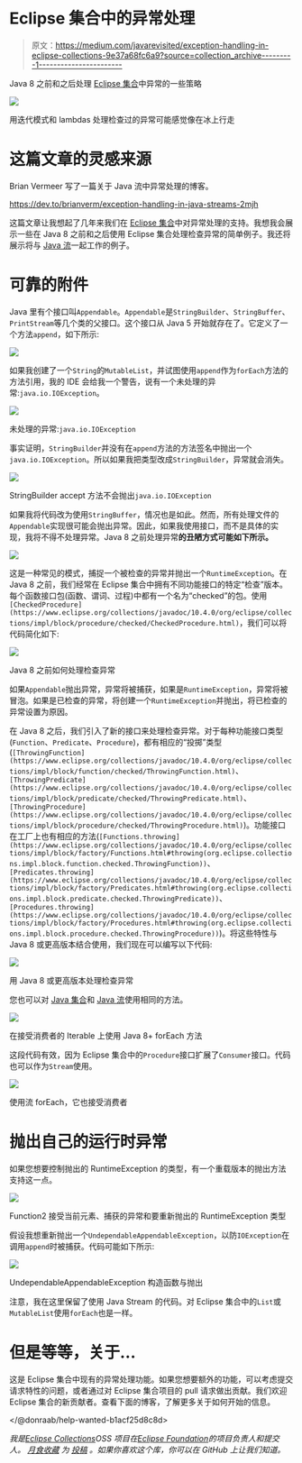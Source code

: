 # Eclipse 集合中的异常处理

> 原文：<https://medium.com/javarevisited/exception-handling-in-eclipse-collections-9e37a68fc6a9?source=collection_archive---------1----------------------->

Java 8 之前和之后处理 [Eclipse 集合](https://github.com/eclipse/eclipse-collections)中异常的一些策略

![](img/9dc651a50a9e727c274be6c77634b691.png)

用迭代模式和 lambdas 处理检查过的异常可能感觉像在冰上行走

# 这篇文章的灵感来源

Brian Vermeer 写了一篇关于 Java 流中异常处理的博客。

<https://dev.to/brianverm/exception-handling-in-java-streams-2mjh>  

这篇文章让我想起了几年来我们在 [Eclipse 集合](https://github.com/eclipse/eclipse-collections)中对异常处理的支持。我想我会展示一些在 Java 8 之前和之后使用 Eclipse 集合处理检查异常的简单例子。我还将展示将与 [Java 流](/javarevisited/7-best-java-tutorials-and-books-to-learn-lambda-expression-and-stream-api-and-other-features-3083e6038e14)一起工作的例子。

# 可靠的附件

Java 里有个接口叫`Appendable`。`Appendable`是`StringBuilder`、`StringBuffer`、`PrintStream`等几个类的父接口。这个接口从 Java 5 开始就存在了。它定义了一个方法`append`，如下所示:

![](img/c6655a9059f55671dc14bb1e594ab97b.png)

如果我创建了一个`String`的`MutableList`，并试图使用`append`作为`forEach`方法的方法引用，我的 IDE 会给我一个警告，说有一个未处理的异常:`java.io.IOException`。

![](img/77a1942ba293f98e6e8f7c0593a0acb5.png)

未处理的异常:`java.io.IOException`

事实证明，`StringBuilder`并没有在`append`方法的方法签名中抛出一个`java.io.IOException`。所以如果我把类型改成`StringBuilder`，异常就会消失。

![](img/6e63344c912647c003892deeabfbe01d.png)

StringBuilder accept 方法不会抛出`java.io.IOException`

如果我将代码改为使用`StringBuffer`，情况也是如此。然而，所有处理文件的`Appendable`实现很可能会抛出异常。因此，如果我使用接口，而不是具体的实现，我将不得不处理异常。Java 8 之前处理异常**的丑陋方式可能如下所示。**

![](img/c95f3883b423c752b9412d7bd63c4e01.png)

这是一种常见的模式，捕捉一个被检查的异常并抛出一个`RuntimeException`。在 Java 8 之前，我们经常在 Eclipse 集合中拥有不同功能接口的特定“检查”版本。每个函数接口包(函数、谓词、过程)中都有一个名为“checked”的包。使用`[CheckedProcedure](https://www.eclipse.org/collections/javadoc/10.4.0/org/eclipse/collections/impl/block/procedure/checked/CheckedProcedure.html)`，我们可以将代码简化如下:

![](img/b303f861f5e4707577e926be3345ce2f.png)

Java 8 之前如何处理检查异常

如果`Appendable`抛出异常，异常将被捕获，如果是`RuntimeException`，异常将被冒泡。如果是已检查的异常，将创建一个`RuntimeException`并抛出，将已检查的异常设置为原因。

在 Java 8 之后，我们引入了新的接口来处理检查异常。对于每种功能接口类型(`Function`、`Predicate`、`Procedure`)，都有相应的“投掷”类型(`[ThrowingFunction](https://www.eclipse.org/collections/javadoc/10.4.0/org/eclipse/collections/impl/block/function/checked/ThrowingFunction.html)`、`[ThrowingPredicate](https://www.eclipse.org/collections/javadoc/10.4.0/org/eclipse/collections/impl/block/predicate/checked/ThrowingPredicate.html)`、`[ThrowingProcedure](https://www.eclipse.org/collections/javadoc/10.4.0/org/eclipse/collections/impl/block/procedure/checked/ThrowingProcedure.html)`)。功能接口在工厂上也有相应的方法(`[Functions.throwing](https://www.eclipse.org/collections/javadoc/10.4.0/org/eclipse/collections/impl/block/factory/Functions.html#throwing(org.eclipse.collections.impl.block.function.checked.ThrowingFunction))`、`[Predicates.throwing](https://www.eclipse.org/collections/javadoc/10.4.0/org/eclipse/collections/impl/block/factory/Predicates.html#throwing(org.eclipse.collections.impl.block.predicate.checked.ThrowingPredicate))`、`[Procedures.throwing](https://www.eclipse.org/collections/javadoc/10.4.0/org/eclipse/collections/impl/block/factory/Procedures.html#throwing(org.eclipse.collections.impl.block.procedure.checked.ThrowingProcedure))`)。将这些特性与 Java 8 或更高版本结合使用，我们现在可以编写以下代码:

![](img/5ba822c84ea668690153e656d1a2d106.png)

用 Java 8 或更高版本处理检查异常

您也可以对 [Java 集合](https://javarevisited.blogspot.com/2020/04/top-5-courses-to-learn-java-collections-and-streams.html#axzz6XMFoMrEo)和 [Java 流](https://javarevisited.blogspot.com/2018/08/top-5-java-8-courses-to-learn-online.html)使用相同的方法。

![](img/a20259c4b0a6a8f0735a6eaff965d4ee.png)

在接受消费者的 Iterable 上使用 Java 8+ forEach 方法

这段代码有效，因为 Eclipse 集合中的`Procedure`接口扩展了`Consumer`接口。代码也可以作为`Stream`使用。

![](img/f26dc6c527e26be15a1e3aa0df31daa3.png)

使用流 forEach，它也接受消费者

# 抛出自己的运行时异常

如果您想要控制抛出的 RuntimeException 的类型，有一个重载版本的抛出方法支持这一点。

![](img/8719cef6c71fe50395d491be75205bee.png)

Function2 接受当前元素、捕获的异常和要重新抛出的 RuntimeException 类型

假设我想重新抛出一个`UndependableAppendableException`，以防`IOException`在调用`append`时被捕获。代码可能如下所示:

[![](img/95a9dbbe38fda11a757a0aa308bfd7ad.png)](https://www.java67.com/2018/10/java-8-stream-and-functional-programming-interview-questions-answers.html)

UndependableAppendableException 构造函数与抛出

注意，我在这里保留了使用 Java Stream 的代码。对 Eclipse 集合中的`List`或`MutableList`使用`forEach`也是一样。

# 但是等等，关于…

这是 Eclipse 集合中现有的异常处理功能。如果您想要额外的功能，可以考虑提交请求特性的问题，或者通过对 Eclipse 集合项目的 pull 请求做出贡献。我们欢迎 Eclipse 集合的新贡献者。查看下面的博客，了解更多关于如何开始的信息。

</@donraab/help-wanted-b1acf25d8c8d>  

*我是*[*Eclipse Collections*](https://github.com/eclipse/eclipse-collections)*OSS 项目在*[*Eclipse Foundation*](https://projects.eclipse.org/projects/technology.collections)*的项目负责人和提交人。* [*月食收藏*](https://github.com/eclipse/eclipse-collections) *为* [*投稿*](https://github.com/eclipse/eclipse-collections/blob/master/CONTRIBUTING.md) *。如果你喜欢这个库，你可以在 GitHub 上让我们知道。*